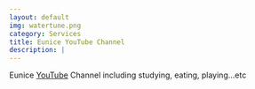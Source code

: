 ```yaml
---
layout: default
img: watertune.png
category: Services
title: Eunice YouTube Channel
description: |
---
```

 Eunice <a href="https://www.youtube.com/channel/UCKlWWFX5sCRvGy49sLx2q0Q?view_as=subscriber">YouTube</a> Channel including studying, eating, playing...etc
